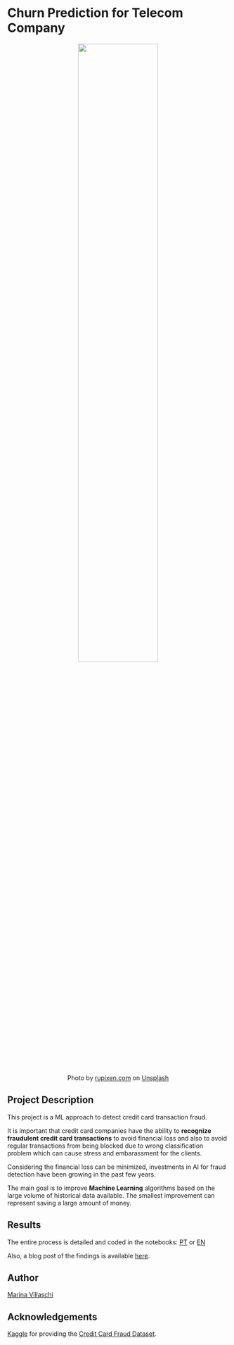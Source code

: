 # Churn Prediction for Telecom Company


<center><img width="60%" src="http://images.unsplash.com/photo-1563013544-824ae1b704d3?ixlib=rb-1.2.1&q=80&fm=jpg&crop=entropy&cs=tinysrgb&w=1080&fit=max"></center>

<center>Photo by <a href="https://unsplash.com/@rupixen?utm_source=unsplash&utm_medium=referral&utm_content=creditCopyText">rupixen.com</a> on <a href="https://unsplash.com/s/photos/money-transaction?utm_source=unsplash&utm_medium=referral&utm_content=creditCopyText">Unsplash</a></center>



## Project Description

This project is a ML approach to detect credit card transaction fraud.

It is important that credit card companies have the ability to **recognize fraudulent credit card transactions**  to avoid financial loss and also to avoid regular transactions from being blocked due to wrong classification problem which can cause stress and embarassment for the clients. 

Considering the financial loss can be minimized, investments in AI for fraud detection have been growing in the past few years.

The main goal is to improve **Machine Learning** algorithms based on the large volume of historical data available. The smallest improvement can represent saving a large amount of money.



## Results

The entire process is detailed and coded in the notebooks: [PT](https://github.com/marinavillaschi/creditcard-fraud-detection/blob/main/Detecção_de_transações_fraudulentas_em_cartõ__es_de_crédito.ipynb) or [EN](https://github.com/marinavillaschi/creditcard-fraud-detection/blob/main/Credit_card_fraud_detection.ipynb)

Also, a blog post of the findings is available [here](https://pandascouple.medium.com/detec%C3%A7%C3%A3o-de-transa%C3%A7%C3%B5es-fraudulentas-em-cart%C3%B5es-de-cr%C3%A9dito-41b386b32f01).

## Author

[Marina Villaschi](https://www.linkedin.com/in/marinavillaschi/?locale=en_US)

## Acknowledgements

[Kaggle](https://www.kaggle.com/) for providing the [Credit Card Fraud Dataset](https://www.kaggle.com/datasets/mlg-ulb/creditcardfraud).